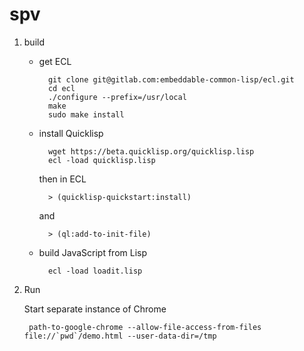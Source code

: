 # spv

1. build

    - get ECL

            git clone git@gitlab.com:embeddable-common-lisp/ecl.git
            cd ecl
            ./configure --prefix=/usr/local
            make
            sudo make install

    - install Quicklisp

            wget https://beta.quicklisp.org/quicklisp.lisp
            ecl -load quicklisp.lisp
        
        then in ECL
        
            > (quicklisp-quickstart:install)


        and

            > (ql:add-to-init-file)


    - build JavaScript from Lisp

            ecl -load loadit.lisp

2. Run 

    Start separate instance of Chrome

        path-to-google-chrome --allow-file-access-from-files file://`pwd`/demo.html --user-data-dir=/tmp


